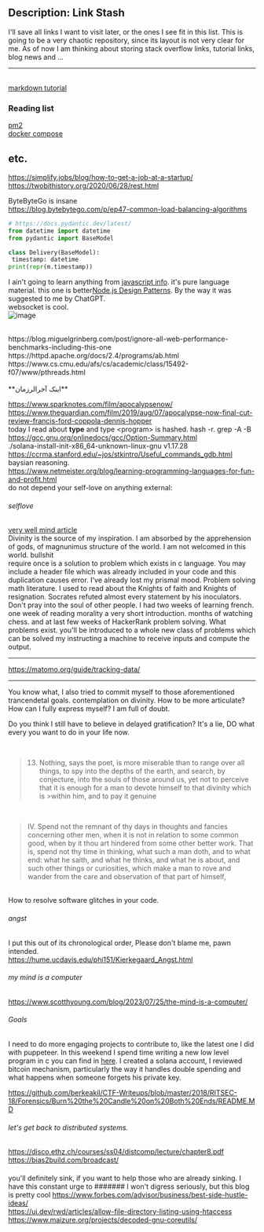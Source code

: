 ## Description: Link Stash
I'll save all links I want to visit later, or the ones I see fit in this list.
This is going to be a very chaotic repository, since its layout is not very clear for me. As of now I am thinking about storing stack overflow links, tutorial links, blog news and ...

---
 []()<br />
[markdown tutorial](https://www.markdowntutorial.com)<br />



### Reading list

 [pm2](https://pm2.keymetrics.io/docs/usage/cluster-mode/)<br />
 [docker compose]( https://docs.docker.com/compose/)<br />
## etc.

https://simplify.jobs/blog/how-to-get-a-job-at-a-startup/<br />
https://twobithistory.org/2020/06/28/rest.html<br />

ByteByteGo is insane<br />
https://blog.bytebytego.com/p/ep47-common-load-balancing-algorithms<br />

```python
# https://docs.pydantic.dev/latest/
from datetime import datetime
from pydantic import BaseModel

class Delivery(BaseModel):
 timestamp: datetime
print(repr(m.timestamp))
```
I ain't going to learn anything from [javascript info](https://javascript.info/date). it's pure language material. this one is better[Node.js Design Patterns](https://www.amazon.com/Node-js-Design-Patterns-techniques-applications/dp/1783287314). By the way it was suggested to me by ChatGPT.<br/>
websocket is cool.<br>
![image](https://github.com/arashatt/link-stash/assets/55944526/645a3786-3a39-4105-8b05-ac88df4e2d4d)<br>


<br/>
https://blog.miguelgrinberg.com/post/ignore-all-web-performance-benchmarks-including-this-one<br>
https://httpd.apache.org/docs/2.4/programs/ab.html<br>
https://www.cs.cmu.edu/afs/cs/academic/class/15492-f07/www/pthreads.html <br>
<br/>
**اینک آخرالرزمان**


https://www.sparknotes.com/film/apocalypsenow/
<br/>
https://www.theguardian.com/film/2019/aug/07/apocalypse-now-final-cut-review-francis-ford-coppola-dennis-hopper
<br/>
today I read about **type** and type \<program\> is hashed. hash -r. 
grep -A -B
<br/>
https://gcc.gnu.org/onlinedocs/gcc/Option-Summary.html
<br/>
./solana-install-init-x86_64-unknown-linux-gnu v1.17.28
<br/>
https://ccrma.stanford.edu/~jos/stkintro/Useful_commands_gdb.html
<br/>
baysian reasoning.
<br/>
https://www.netmeister.org/blog/learning-programming-languages-for-fun-and-profit.html
<br/>
do not depend your self-love on anything external:
<br/>
###### selflove
[very well mind article](https://www.verywellmind.com/ways-to-practice-self-love-5667417)
<br/>
Divinity is the source of my inspiration. I am absorbed by the apprehension of gods, of magnunimus structure of the world.
I am not welcomed in this world.
bullshit
<br/>
require once is a solution to problem which exists in c language. You may include a header file which was already included in your code and this duplication causes error.
I've already lost my prismal mood. Problem solving math literature. 
I used to read about the Knights of faith and Knights of resignation. Socrates refuted almost every statement by his inoculators.
Don't pray into the soul of other people.
I had two weeks of learning french.
one week of reading morality a very short introduction. months of watching chess. and at last few weeks of HackerRank problem solving. 
What problems exist. you'll be introduced to a whole new class of problems which can be solved my instructing a machine to receive inputs and compute the output.

---------
https://matomo.org/guide/tracking-data/

---------

You know what, I also tried to commit myself to those aforementioned trancendetal goals. contemplation on divinity.
How to be more articulate? How can I fully express myself? I am full of doubt.

Do you think I still have to believe in delayed gratification? It's a lie, DO what every you want to do in your life now.

<br/>

>13. Nothing, says the poet, is more miserable than to range over all things, to spy into the depths of the earth, and search, by conjecture, into the souls of those around us, yet not to perceive that it is enough for a man to devote himself to that divinity which is >within him, and to pay it genuine

<br/>

>IV. Spend not the remnant of thy days in thoughts and fancies concerning other men, when it is not in relation to some common good, when by it thou art hindered from some other better work. That is, spend not thy time in thinking, what such a man doth, and to what end: what he saith, and what he thinks, and what he is about, and such other things or curiosities, which make a man to rove and wander from the care and observation of that part of himself,

<br/>
How to resolve software glitches in your code.
<br/>

###### angst
I put this out of its chronological order, Please don't blame me, pawn intended.
<br/>
https://hume.ucdavis.edu/phi151/Kierkegaard_Angst.html

###### my mind is a computer
https://www.scotthyoung.com/blog/2023/07/25/the-mind-is-a-computer/
###### Goals
I need to do more engaging projects to contribute to, like the latest one I did with puppeteer. In this weekend I spend time writing a new low level program in c you can find in [here](https://github.com/arashatt/cat).
I created a solana account, I reviewed bitcoin mechanism, particularly the way it handles double spending and what happens when someone forgets his private key.

https://github.com/berkeakil/CTF-Writeups/blob/master/2018/RITSEC-18/Forensics/Burn%20the%20Candle%20on%20Both%20Ends/README.MD
###### let's get back to distributed systems.
https://disco.ethz.ch/courses/ss04/distcomp/lecture/chapter8.pdf
<br/>
https://bias2build.com/broadcast/

####
you'll definitely sink, if you want to help those who are already sinking.
I have this constant urge to 
####### I won't digress seriously, but this blog is pretty cool
https://www.forbes.com/advisor/business/best-side-hustle-ideas/
<br/>
https://ui.dev/rwd/articles/allow-file-directory-listing-using-htaccess
<br/>
https://www.maizure.org/projects/decoded-gnu-coreutils/

